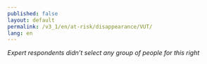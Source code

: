 ```yaml
---
published: false
layout: default
permalink: /v3_1/en/at-risk/disappearance/VUT/
lang: en
---
```

_Expert respondents didn’t select any group of people for this right_